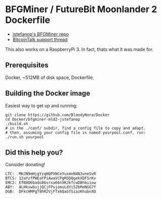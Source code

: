 # BFGMiner / FutureBit Moonlander 2 Dockerfile

* [jstefanop's BFGMiner repo](https://github.com/jstefanop/bfgminer)
* [BitcoinTalk support thread](https://bitcointalk.org/index.php?topic=2420357.msg24766858#msg24766858)


This also works on a RaspberryPi 3. In fact, thats what it was made for.

## Prerequisites

Docker, ~512MB of disk space, Dockerfile.


## Building the Docker image

Easiest way to get up and running:

```
git clone https://github.com/BloodyNora/Docker
cd Docker/bfgminer-mld2-jstefanop
./build.sh
# in the ./conf/ subdir, find a config file to copy and adapt.
# then, assuming your config file is named yourpool.conf, run:
./run.sh yourpool
```

## Did this help you? 

Consider donating!

```
LTC:  MHJN9mHjgYzqHQPXNCeYuxmnN4N3vneSvR
BTCS: 12aYzfPWEaYPiAwaVCPgM3DQgekXDFSrKv
EMC2: EfN8Q6bado86srxa66nVKJkfcwDBhbiiow
ABY:  ALHkvwbujjQCjFPujomuLdYi5ZbMeNGG7f
DGB:  DFkcHMPgT9hR2VjFTx6QaSfSiazKhubnXD
```
